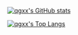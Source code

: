 <!-- 统计卡片 -->
[![qgxx's GitHub stats](https://github-readme-stats.vercel.app/api?username=qgxx&count_private=true&show_icons=true&theme=dracula)](https://github.com/anuraghazra/github-readme-stats)

<!--语言-->
[![qgxx's Top Langs](https://github-readme-stats.vercel.app/api/top-langs/?username=qgxx&layout=compact&hide_border=true)](https://github.com/qgxx/github-readme-stats)
